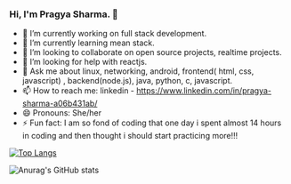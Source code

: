 ### Hi, I'm Pragya Sharma. 👋

- 🔭 I’m currently working on full stack development.
- 🌱 I’m currently learning mean stack.
- 👯 I’m looking to collaborate on open source projects, realtime projects.
- 🤔 I’m looking for help with reactjs.
- 💬 Ask me about linux, networking, android, frontend( html, css, javascript) , backend(node.js), java, python, c, javascript.
- 📫 How to reach me: linkedin - https://www.linkedin.com/in/pragya-sharma-a06b431ab/
- 😄 Pronouns: She/her
- ⚡ Fun fact: I am so fond of coding that one day i spent almost 14 hours in coding and then thought i should start practicing more!!!

[![Top Langs](https://github-readme-stats.vercel.app/api/top-langs/?username=pragya-sharma11)](https://github.com/anuraghazra/github-readme-stats)

![Anurag's GitHub stats](https://github-readme-stats.vercel.app/api?username=pragya-sharma11&theme=tokyonight&show_icons=true)



